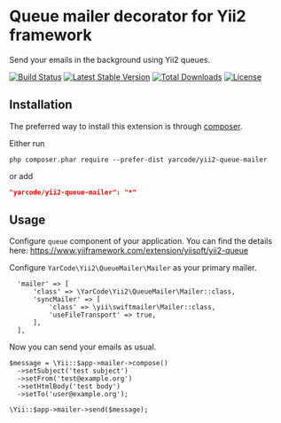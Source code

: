 # Queue mailer decorator for Yii2 framework
Send your emails in the background using Yii2 queues.

[![Build Status](https://travis-ci.org/yarcode/yii2-queue-mailer.svg?branch=master)](https://travis-ci.org/yarcode/yii2-queue-mailer)
[![Latest Stable Version](https://poser.pugx.org/yarcode/yii2-queue-mailer/v/stable)](https://packagist.org/packages/yarcode/yii2-queue-mailer)
[![Total Downloads](https://poser.pugx.org/yarcode/yii2-queue-mailer/downloads)](https://packagist.org/packages/yarcode/yii2-queue-mailer)
[![License](https://poser.pugx.org/yarcode/yii2-queue-mailer/license)](https://packagist.org/packages/yarcode/yii2-queue-mailer)

## Installation

The preferred way to install this extension is through [composer](http://getcomposer.org/download/).

Either run

```
php composer.phar require --prefer-dist yarcode/yii2-queue-mailer
```

or add

```json
"yarcode/yii2-queue-mailer": "*"
```

## Usage

Configure `queue` component of your application.
You can find the details here: https://www.yiiframework.com/extension/yiisoft/yii2-queue

Configure `YarCode\Yii2\QueueMailer\Mailer` as your primary mailer.

```
  'mailer' => [
      'class' => \YarCode\Yii2\QueueMailer\Mailer::class,
      'syncMailer' => [
          'class' => \yii\swiftmailer\Mailer::class,
          'useFileTransport' => true,
      ],
  ],
```

Now you can send your emails as usual.

```
$message = \Yii::$app->mailer->compose()
  ->setSubject('test subject')
  ->setFrom('test@example.org')
  ->setHtmlBody('test body')
  ->setTo('user@example.org');

\Yii::$app->mailer->send($message);
```
